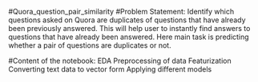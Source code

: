 
#Quora_question_pair_similarity
#Problem Statement:
Identify which questions asked on Quora are duplicates of questions that have already been previously answered. This will help user to instantly find answers to questions that have already been answered. Here main task is predicting whether a pair of questions are duplicates or not.

#Content of the notebook:
EDA
Preprocessing of data
Featurization
Converting text data to vector form
Applying different models
